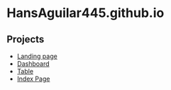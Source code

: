 # HansAguilar445.github.io
 ## Projects
 - [Landing page](https://hansaguilar445.github.io/assignment-3/index.html)
 - [Dashboard](https://hansaguilar445.github.io/assignment-4/index.html)
 - [Table](https://hansaguilar445.github.io/assignment-5/index.html)
 - [Index Page](https://hansaguilar445.github.io/assignment-6/index.html)
